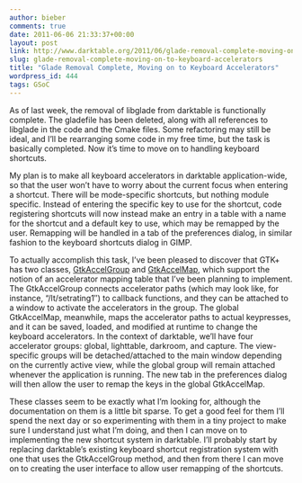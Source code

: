 ```yaml
---
author: bieber
comments: true
date: 2011-06-06 21:33:37+00:00
layout: post
link: http://www.darktable.org/2011/06/glade-removal-complete-moving-on-to-keyboard-accelerators/
slug: glade-removal-complete-moving-on-to-keyboard-accelerators
title: "Glade Removal Complete, Moving on to Keyboard Accelerators"
wordpress_id: 444
tags: GSoC
---
```


As of last week, the removal of libglade from darktable is functionally complete. The gladefile has been deleted, along with all references to libglade in the code and the Cmake files. Some refactoring may still be ideal, and I’ll be rearranging some code in my free time, but the task is basically completed. Now it’s time to move on to handling keyboard shortcuts.

My plan is to make all keyboard accelerators in darktable application-wide, so that the user won’t have to worry about the current focus when entering a shortcut. There will be mode-specific shortcuts, but nothing module specific. Instead of entering the specific key to use for the shortcut, code registering shortcuts will now instead make an entry in a table with a name for the shortcut and a default key to use, which may be remapped by the user. Remapping will be handled in a tab of the preferences dialog, in similar fashion to the keyboard shortcuts dialog in GIMP.

To actually accomplish this task, I’ve been pleased to discover that GTK+ has two classes, [GtkAccelGroup](https://developer.gnome.org/gtk/2.24/gtk-Keyboard-Accelerators.html) and [GtkAccelMap](https://developer.gnome.org/gtk/2.24/gtk-Accelerator-Maps.html), which support the notion of an accelerator mapping table that I’ve been planning to implement. The GtkAccelGroup connects accelerator paths (which may look like, for instance, “<Darktable>/lt/setrating1″) to callback functions, and they can be attached to a window to activate the accelerators in the group. The global GtkAccelMap, meanwhile, maps the accelerator paths to actual keypresses, and it can be saved, loaded, and modified at runtime to change the keyboard accelerators. In the context of darktable, we’ll have four accelerator groups: global, lighttable, darkroom, and capture. The view-specific groups will be detached/attached to the main window depending on the currently active view, while the global group will remain attached whenever the application is running. The new tab in the preferences dialog will then allow the user to remap the keys in the global GtkAccelMap.

These classes seem to be exactly what I’m looking for, although the documentation on them is a little bit sparse. To get a good feel for them I’ll spend the next day or so experimenting with them in a tiny project to make sure I understand just what I’m doing, and then I can move on to implementing the new shortcut system in darktable. I’ll probably start by replacing darktable’s existing keyboard shortcut registration system with one that uses the GtkAccelGroup method, and then from there I can move on to creating the user interface to allow user remapping of the shortcuts.


